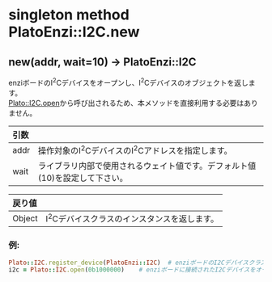 # singleton method PlatoEnzi::I2C.new

## new(addr, wait=10) -> PlatoEnzi::I2C

enziボードのI<sup>2</sup>Cデバイスをオープンし、I<sup>2</sup>Cデバイスのオブジェクトを返します。  
[Plato::I2C.open](../../../plato/i2c/open.html)から呼び出されるため、本メソッドを直接利用する必要はありません。

|引数||
|:--|:--|
|addr|操作対象のI<sup>2</sup>CデバイスのI<sup>2</sup>Cアドレスを指定します。|
|wait|ライブラリ内部で使用されるウェイト値です。デフォルト値(10)を設定して下さい。|

|戻り値||
|:--|:--|
|Object|I<sup>2</sup>Cデバイスクラスのインスタンスを返します。|

### 例:
```Ruby
Plato::I2C.register_device(PlatoEnzi::I2C)  # enziボードのI2Cデバイスクラスを登録します
i2c = Plato::I2C.open(0b1000000)    # enziボードに接続されたI2Cデバイスをオープンします
```
